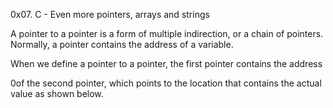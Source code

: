 0x07. C - Even more pointers, arrays and strings

A pointer to a pointer is a form of multiple indirection, or a chain of pointers.
Normally, a pointer contains the address of a variable.

When we define a pointer to a pointer, the first pointer contains the address

0of the second pointer, which points to the location that contains the actual value as shown below.


